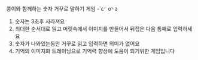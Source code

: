 콩이와 함께하는 숫자 거꾸로 말하기 게임 -`૮◜o◝ ა

1. 숫자는 3초후 사라져요
2. 최대한 순서대로 읽고 머릿속에서 이미지를 만들어서 뒤집은 다음 통째로 입력하세요
3. 숫자가 나와있는동안 거꾸로 읽고 입력하면 의미가 없어요
4. 기억의 이미지화 트레이닝으로 기억력 향상에 도움이 되기위한 게임입니다
